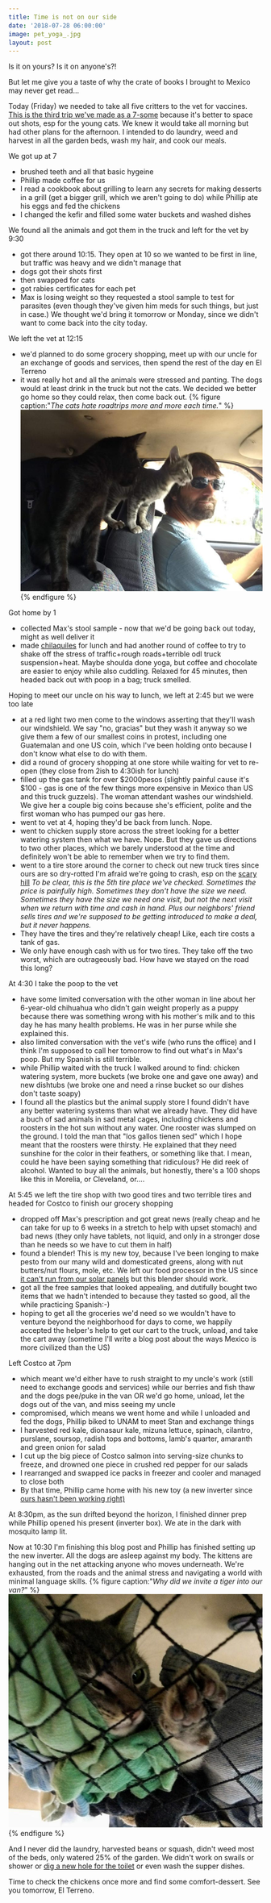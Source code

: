 ```yaml
---
title: Time is not on our side
date: '2018-07-28 06:00:00'
image: pet_yoga_.jpg
layout: post
---
```


Is it on yours? Is it on anyone's?!

But let me give you a taste of why the crate of books I brought to Mexico may never get read...

Today (Friday) we needed to take all five critters to the vet for vaccines. [This is the third trip we've made as a 7-some](https://reverdecer.annalisagross.com/2018/07/09/family-trip/) because it's better to space out shots, esp for the young cats. We knew it would take all morning but had other plans for the afternoon. I intended to do laundry, weed and harvest in all the garden beds, wash my hair, and cook our meals.

We got up at 7
* brushed teeth and all that basic hygeine
* Phillip made coffee for us
* I read a cookbook about grilling to learn any secrets for making desserts in a grill (get a bigger grill, which we aren't going to do) while Phillip ate his eggs and fed the chickens
* I changed the kefir and filled some water buckets and washed dishes

We found all the animals and got them in the truck and left for the vet by 9:30
* got there around 10:15. They open at 10 so we wanted to be first in line, but traffic was heavy and we didn't manage that
* dogs got their shots first
* then swapped for cats
* got rabies certificates for each pet
* Max is losing weight so they requested a stool sample to test for parasites (even though they've given him meds for such things, but just in case.) We thought we'd bring it tomorrow or Monday, since we didn't want to come back into the city today.

We left the vet at 12:15
* we'd planned to do some grocery shopping, meet up with our uncle for an exchange of goods and services, then spend the rest of the day en El Terreno
* it was really hot and all the animals were stressed and panting. The dogs would at least drink in the truck but not the cats. We decided we better go home so they could relax, then come back out.
{% figure caption:"*The cats hate roadtrips more and more each time.*" %}
[![](/images/cats_truck_.jpg)](/images/cats_truck.jpg)
{% endfigure %}

Got home by 1
* collected Max's stool sample - now that we'd be going back out today, might as well deliver it
* made [chilaquiles](https://reverdecer.annalisagross.com/2018/07/04/chilaquiles/) for lunch and had another round of coffee to try to shake off the stress of traffic+rough roads+terrible odl truck suspension+heat. Maybe shoulda done yoga, but coffee and chocolate are easier to enjoy while also cuddling. Relaxed for 45 minutes, then headed back out with poop in a bag;  truck smelled.

Hoping to meet our uncle on his way to lunch, we left at 2:45 but we were too late
* at a red light two men come to the windows asserting that they'll wash our windshield. We say "no, gracias" but they wash it anyway so we give them a few of our smallest coins in protest, including one Guatemalan and one US coin, which I've been holding onto  because I don't know what else to do with them.
* did a round of grocery shopping at one store while waiting for vet to re-open (they close from 2ish to 4:30ish for lunch)
* filled up the gas tank for over $2000pesos (slightly painful cause it's $100 - gas is one of the few things more expensive in Mexico than US and this truck guzzels). The woman attendant washes our windshield. We give her a couple big coins because she's efficient, polite and the first woman who has pumped our gas here.
* went to vet at 4, hoping they'd be back from lunch. Nope.
* went to chicken supply store across the street looking for a better watering system then what we have. Nope. But they gave us directions to two other places, which we barely understood at the time and definitely won't be able to remember when we try to find them.
* went to a tire store around the corner to check out new truck tires since ours are so dry-rotted I'm afraid we're going to crash, esp on the [scary hill](https://reverdecer.annalisagross.com/2018/07/22/the-right-to-roam/)
*To be clear, this is the 5th tire place we've checked. Sometimes the price is painfully high. Sometimes they don't have the size we need. Sometimes they have the size we need one visit, but not the next visit when we return with time and cash in hand. Plus our neighbors' friend sells tires and we're supposed to be getting introduced to make a deal, but it never happens.*
* They have the tires and they're relatively cheap! Like, each tire costs a tank of gas.
* We only have enough cash with us for two tires. They take off the two worst, which are outrageously bad. How have we stayed on the road this long?

At 4:30 I take the poop to the vet
* have some limited conversation with the other woman in line about her 6-year-old chihuahua who didn't gain weight properly as a puppy because there was something wrong with his mother's milk and to this day he has many health problems. He was in her purse while she explained this.
* also limited conversation with the vet's wife (who runs the office) and I think I'm supposed to call her tomorrow to find out what's in Max's poop. But my Spanish is still terrible.
* while Phillip waited with the truck I walked around to find: chicken watering system, more buckets (we broke one and gave one away) and new dishtubs (we broke one and need a rinse bucket so our dishes don't taste soapy)
* I found all the plastics but the animal supply store I found didn't have any better watering systems than what we already have. They did have a buch of sad animals in sad metal cages, including chickens and roosters in the hot sun without any water. One rooster was slumped on the ground. I told the man that "los gallos tienen sed" which I hope meant that the roosters were thirsty. He explained that they need sunshine for the color in their feathers, or something like that. I mean, could he have been saying something that ridiculous? He did reek of alcohol. Wanted to buy all the animals, but honestly, there's a 100 shops like this in Morelia, or Cleveland, or....

At 5:45 we left the tire shop with two good tires and two terrible tires and headed for Costco to finish our grocery shopping
* dropped off Max's prescription and got great news (really cheap and he can take for up to 6 weeks in a stretch to help with upset stomach) and bad news (they only have tablets, not liquid, and only in a stronger dose than he needs so we have to cut them in half)
* found a blender! This is my new toy, because I've been longing to make pesto from our many wild and domesticated greens, along with nut butters/nut flours, mole, etc. We left our food processor in the US since [it can't run from our solar panels](https://reverdecer.annalisagross.com/2018/07/20/electricity/) but this blender should work.
* got all the free samples that looked appealing, and dutifully bought two items that we hadn't intended to because they tasted so good, all the while practicing Spanish:-)
* hoping to get all the groceries we'd need so we wouldn't have to venture beyond the neighborhood for days to come, we happily accepted the helper's help to get our cart to the truck, unload, and take the cart away (sometime I'll write a blog post about the ways Mexico is more civilized than the US)

Left Costco at 7pm
* which meant we'd either have to rush straight to my uncle's work (still need to exchange goods and services) while our berries and fish thaw and the dogs pee/puke in the van OR we'd go home, unload, let the dogs out of the van, and miss seeing my uncle
* compromised, which means we went home and while I unloaded and fed the dogs, Phillip biked to UNAM to meet Stan and exchange things
* I harvested red kale, dionasaur kale, mizuna lettuce, spinach, cilantro, purslane, soursop, radish tops and bottoms, lamb's quarter, amaranth and green onion for salad
* I cut up the big piece of Costco salmon into serving-size chunks to freeze, and drowned one piece in crushed red pepper for our salads
* I rearranged and swapped ice packs in freezer and cooler and managed to close both
* By that time, Phillip came home with his new toy (a new inverter since [ours hasn't been working right)](https://reverdecer.annalisagross.com/2018/07/20/electricity/)

At 8:30pm, as the sun drifted beyond the horizon, I finished dinner prep while Phillip opened his present (inverter box). We ate in the dark with mosquito lamp lit.

Now at 10:30 I'm finishing this blog post and Phillip has finished setting up the new inverter. All the dogs are asleep against my body. The kittens are hanging out in the net attacking anyone who moves underneath. We're exhausted, from the roads and the animal stress and navigating a world with minimal language skills.
{% figure caption:"*Why did we invite a tiger into our van?*" %}
[![](/images/gris_net_.jpg)](/images/gris_net.jpg)
{% endfigure %}

And I never did the laundry, harvested beans or squash, didn't weed most of the beds, only watered 25% of the garden. We didn't work on swails or shower or [dig a new hole for the toilet](https://reverdecer.annalisagross.com/2018/04/20/pup-tent/) or even wash the supper dishes.

Time to check the chickens once more and find some comfort-dessert. See you tomorrow, El Terreno.